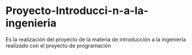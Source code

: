 # Proyecto-Introducci-n-a-la-ingenieria
Es la realización del proyecto de la materia de introducción a la ingeniería realizado con el proyecto de programación
